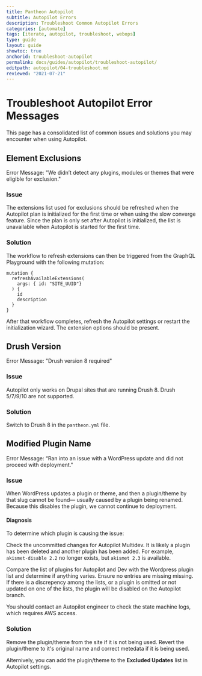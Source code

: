 ```yaml
---
title: Pantheon Autopilot
subtitle: Autopilot Errors
description: Troubleshoot Common Autopilot Errors
categories: [automate]
tags: [iterate, autopilot, troubleshoot, webops]
type: guide
layout: guide
showtoc: true
anchorid: troubleshoot-autopilot
permalink: docs/guides/autopilot/troubleshoot-autopilot/
editpath: autopilot/04-troubleshoot.md
reviewed: "2021-07-21"
---
```


# Troubleshoot Autopilot Error Messages

This page has a consolidated list of common issues and solutions you may encounter when using Autopilot.



## Element Exclusions 

Error Message: "We didn’t detect any plugins, modules or themes that were eligible for exclusion."
 

### Issue

The extensions list used for exclusions should be refreshed when the Autopilot plan is initialized for the first time or when using the slow converge feature. Since the plan is only set after Autopilot is initialized, the list is unavailable when Autopilot is started for the first time. 

### Solution

The workflow to refresh extensions can then be triggered from the GraphQL Playground with the following mutation:

```
mutation {
  refreshAvailableExtensions(
    args: { id: "SITE_UUID"}
  ) {
    id
    description
  }
}
```

After that workflow completes, refresh the Autopilot settings or restart the initialization wizard. The extension options should be present.



##  Drush Version

Error Message: "Drush version 8 required" 

 
### Issue

Autopilot only works on Drupal sites that are running Drush 8. Drush 5/7/9/10 are not supported.

### Solution

Switch to Drush 8 in the `pantheon.yml` file. 




## Modified Plugin Name 

Error Message: “Ran into an issue with a WordPress update and did not proceed with deployment."


### Issue

When WordPress updates a plugin or theme, and then a plugin/theme by that slug cannot be found— usually caused by a plugin being renamed. Because this disables the plugin, we cannot continue to deployment.

#### Diagnosis

To determine which plugin is causing the issue:

Check the uncommitted changes for Autopilot Multidev. It is likely a plugin has been deleted and another plugin has been added. For example, `akismet-disable 2.2` no longer exists, but `akismet 2.3` is available.

Compare the list of plugins for Autopilot and Dev with the Wordpress plugin list and determine if anything varies. Ensure no entries are missing missing. If there is a discrepency among the lists, or a plugin is omitted or not updated on one of the lists, the plugin will be disabled on the Autopilot branch.

You should contact an Autopilot engineer to check the state machine logs, which requires AWS access.

### Solution

Remove the plugin/theme from the site if it is not being used. Revert the plugin/theme to it's original name and correct metedata if it is being used. 

Alternively, you can add the plugin/theme to the **Excluded Updates** list in Autopilot settings.

